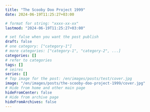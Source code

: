 ```yaml
---
title: "The Scooby Doo Project 1999"
date: 2024-06-19T11:25:27+03:00

# format for string: "xxxx-xx-xx"
lastmod: "2024-06-19T11:25:27+03:00"

# set false when you want the post publish
draft: false
# one category: ["category-1"]
# more categories: ["category-1", "category-2", ...]
categories: []
# refer to categories
tags: []
# seires
series: []
# Top image for the post: /en/images/posts/test/cover.jpg
image: "/en/images/posts/the-scooby-doo-project-1999/cover.jpg"
# Hide from home and other main page
hideFromCenter: false
# Hide from archive page
hideFromArchives: false
---
```


<!--more-->